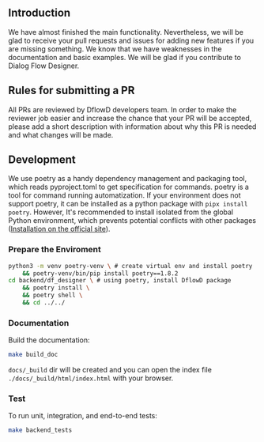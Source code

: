## Introduction
We have almost finished the main functionality. Nevertheless, we will be glad to receive your pull requests and issues for adding new features if you are missing something. We know that we have weaknesses in the documentation and basic examples.
We will be glad if you contribute to Dialog Flow Designer. 

## Rules for submitting a PR
All PRs are reviewed by DflowD developers team. In order to make the reviewer job easier and increase the chance that your PR will be accepted, please add a short description with information about why this PR is needed and what changes will be made. 

## Development
We use poetry as a handy dependency management and packaging tool, which reads pyproject.toml to get specification for commands. poetry is a tool for command running automatization. If your environment does not support poetry, it can be installed as a python package with `pipx install poetry`. However, It's recommended to install isolated from the global Python environment, which prevents potential conflicts with other packages ([Installation on the official site](https://python-poetry.org/docs/#installing-with-the-official-installer:~:text=its%20own%20environment.-,Install%20Poetry,-The%20installer%20script)).


### Prepare the Enviroment

```bash
python3 -m venv poetry-venv \ # create virtual env and install poetry
    && poetry-venv/bin/pip install poetry==1.8.2
cd backend/df_designer \ # using poetry, install DflowD package
    && poetry install \
    && poetry shell \
    && cd ../../
```

### Documentation
Build the documentation:
```bash
make build_doc
```
`docs/_build` dir will be created and you can open the index file `./docs/_build/html/index.html` with your browser.

### Test
To run unit, integration, and end-to-end tests:
```bash
make backend_tests
```